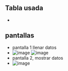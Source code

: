 ## Tabla usada
-
## pantallas
- pantalla 1 llenar datos
- ![image](https://github.com/user-attachments/assets/516008c0-db31-469b-b0f4-0647ff465e30)
 ![image](https://github.com/user-attachments/assets/22d3b442-c588-4bbf-bcee-4a003b93dcf4)
- pantalla 2, mostrar datos
- ![image](https://github.com/user-attachments/assets/c2153630-ae4e-4856-a07f-d174d71fcf54)



